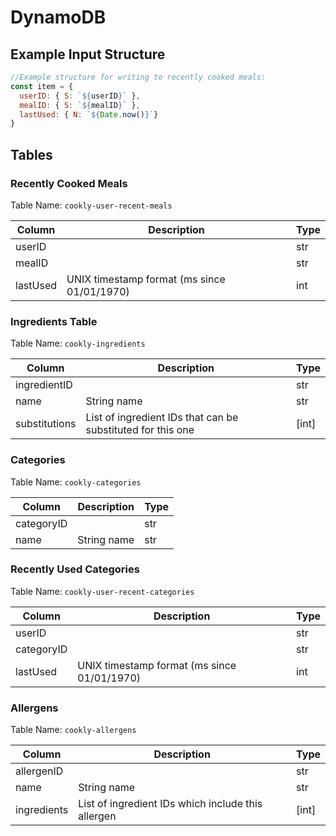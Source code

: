 # DynamoDB

## Example Input Structure

```javascript
//Example structure for writing to recently cooked meals:
const item = {
  userID: { S: `${userID}` },
  mealID: { S: `${mealID}` },
  lastUsed: { N: `${Date.now()}`}
}
```

## Tables
### Recently Cooked Meals
Table Name: `cookly-user-recent-meals`

| Column   | Description                                 | Type |
| -------- | ------------------------------------------- | ---- |
| userID   |                                             | str  |
| mealID   |                                             | str  |
| lastUsed | UNIX timestamp format (ms since 01/01/1970) | int  |

### Ingredients Table
Table Name: `cookly-ingredients`

| Column        | Description                                                 | Type  |
| ------------- | ----------------------------------------------------------- | ----- |
| ingredientID  |                                                             | str   |
| name          | String name                                                 | str   |
| substitutions | List of ingredient IDs that can be substituted for this one | [int] |

### Categories
Table Name: `cookly-categories`

| Column     | Description | Type |
| ---------- | ----------- | ---- |
| categoryID |             | str  |
| name       | String name | str  |

### Recently Used Categories
Table Name: `cookly-user-recent-categories`

| Column     | Description                                 | Type |
| ---------- | ------------------------------------------- | ---- |
| userID     |                                             | str  |
| categoryID |                                             | str  |
| lastUsed   | UNIX timestamp format (ms since 01/01/1970) | int  |

### Allergens
Table Name: `cookly-allergens`

| Column      | Description                                        | Type  |
| ----------- | -------------------------------------------------- | ----- |
| allergenID  |                                                    | str   |
| name        | String name                                        | str   |
| ingredients | List of ingredient IDs which include this allergen | [int] |
